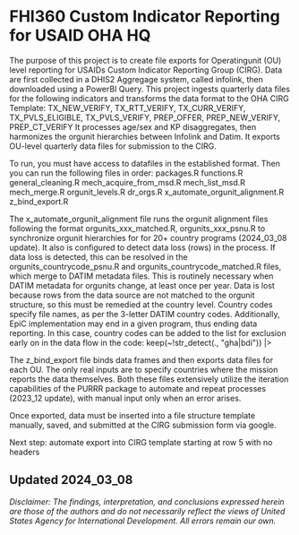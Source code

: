 
# FHI360 Custom Indicator Reporting for USAID OHA HQ 
<!-- badges: start -->
<!-- badges: end -->

The purpose of this project is to create file exports for Operatingunit (OU) level reporting for USAIDs Custom Indicator Reporting Group (CIRG). 
Data are first collected in a DHIS2 Aggregage system, called infolink, then downloaded using a PowerBI Query. 
This project ingests quarterly data files for the following indicators and transforms the data format to the OHA CIRG Template:
	TX_NEW_VERIFY, TX_RTT_VERIFY, TX_CURR_VERIFY, TX_PVLS_ELIGIBLE, TX_PVLS_VERIFY, 
	PREP_OFFER, PREP_NEW_VERIFY, PREP_CT_VERIFY
It processes age/sex and KP disaggregates, then harmonizes the orgunit hierarchies between Infolink and Datim. It exports OU-level quarterly data files for submission to the CIRG.

To run, you must have access to datafiles in the established format. Then you can run the following files in order:
	packages.R
	functions.R
	general_cleaning.R
	mech_acquire_from_msd.R
	mech_list_msd.R
	mech_merge.R
	orgunit_levels.R
	dr_orgs.R
	x_automate_orgunit_alignment.R
	z_bind_export.R 

The x_automate_orgunit_alignment file runs the orgunit alignment files following the format orgunits_xxx_matched.R, orgunits_xxx_psnu.R to synchronize orgunit hierarchies for for 20+ country programs (2024_03_08 update). It also is configured to detect data loss (rows) in the process.
If data loss is detected, this can be resolved in the orgunits_countrycode_psnu.R and orgunits_countrycode_matched.R files, which merge to DATIM metadata files. This is routinely necessary when DATIM metadata for orgunits change, at least once per year.  Data is lost because rows from the data source are not matched to the orgunit structure, so this must be remedied at the country level. Country codes specify file names, as per the 3-letter DATIM country codes.
Additionally, EpiC implementation may end in a given program, thus ending data reporting. In this case, country codes can be added to the list for exclusion early on in the data flow in the code:   keep(~!str_detect(., "gha|bdi")) |> 

The z_bind_export file binds data frames and then exports data files for each OU. The only real inputs are to specify countries where the mission reports the data themselves.
Both these files extensively utilize the iteration capabilities of the PURRR package to automate and repeat processes (2023_12 update), with manual input only when an error arises.

Once exported, data must be inserted into a file structure template manually, saved, and submitted at the CIRG submission form via google.

Next step: automate export into CIRG template starting at row 5 with no headers

Updated 2024_03_08
---

*Disclaimer: The findings, interpretation, and conclusions expressed herein are those of the authors and do not necessarily reflect the views of United States Agency for International Development. All errors remain our own.*